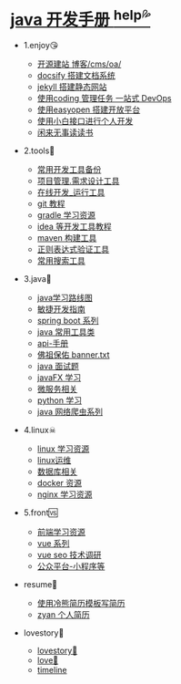 # [java 开发手册 <sup>help💦</sup>](README.md)
* 1.enjoy😘 
   * [ 开源建站 博客/cms/oa/](books/1.enjoy/1.1site.md)
   * [ docsify 搭建文档系统](books/1.enjoy/1.2docsify.md)
   * [ jekyll 搭建静态网站](books/1.enjoy/1.3jekyll.md)
   * [ 使用coding 管理任务 一站式 DevOps](books/1.enjoy/2.coding.md)
   * [ 使用easyopen 搭建开放平台](books/1.enjoy/easyopen.md)
   * [ 使用小白接口进行个人开发](books/1.enjoy/noob.md)
   * [ 闲来无事读读书](books/1.enjoy/reading.md)
* 2.tools🔧 
   * [ 常用开发工具备份](books/2.tools/1.tools.md)
   * [ 项目管理.需求设计工具](books/2.tools/2.manage.md)
   * [在线开发_运行工具](books/2.tools/dev_online.md)
   * [ git 教程](books/2.tools/git_init.md)
   * [ gradle 学习资源](books/2.tools/gradle.md)
   * [ idea 等开发工具教程](books/2.tools/idea.md)
   * [ maven 构建工具](books/2.tools/maven.md)
   * [正则表达式验证工具](books/2.tools/regx.md)
   * [常用搜索工具](books/2.tools/search_tools.md)
* 3.java💖 
   * [ java学习路线图](books/3.java/1.route.md)
   * [ 敏捷开发指南](books/3.java/2.devops.md)
   * [ spring boot 系列](books/3.java/2.spring.md)
   * [ java 常用工具类](books/3.java/3.tool.md)
   * [api-手册](books/3.java/api_reference.md)
   * [ 佛祖保佑 banner.txt](books/3.java/banner.md)
   * [ java 面试题](books/3.java/interview.md)
   * [javaFX  学习](books/3.java/java_gui.md)
   * [ 微服务相关](books/3.java/micro_server.md)
   * [ python 学习](books/3.java/python.md)
   * [ java 网络爬虫系列](books/3.java/spider.md)
* 4.linux☠ 
   * [ linux 学习资源](books/4.linux/1.linux.md)
   * [ linux运维](books/4.linux/2.maintain.md)
   * [ 数据库相关](books/4.linux/database.md)
   * [ docker 资源](books/4.linux/docker.md)
   * [ nginx 学习资源](books/4.linux/nginx.md)
* 5.front🆚 
   * [前端学习资源](books/5.front/front_learn.md)
   * [vue 系列](books/5.front/vue_learn.md)
   * [ vue seo 技术调研](books/5.front/vue_seo.md)
   * [公众平台-小程序等](books/5.front/weixin.md)
* resume🔞 
   * [ 使用冷熊简历模板写简历](books/resume/resume-template.md)
   * [ zyan 个人简历](books/resume/resume.md)

* lovestory🌹
   * <a href="lovestory.html" target="_blank">lovestory💜</a>
   * <a href="love.html" target="_blank">love💛</a>
   * <a href="timeline.html" target="_blank">timeline</a>